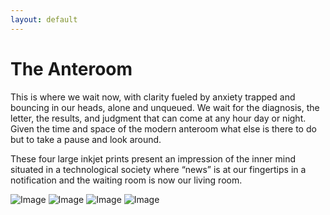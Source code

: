 ```yaml
---
layout: default
---
```


# The Anteroom

This is where we wait now, with clarity fueled by anxiety trapped and bouncing in our heads, alone and unqueued. We wait for the diagnosis, the letter, the results, and judgment that can come at any hour day or night. Given the time and space of the modern anteroom what else is there to do but to take a pause and look around.

These four large inkjet prints present an impression of the inner mind situated in a technological society where “news” is at our fingertips in a notification and the waiting room is now our living room.

![Image](/series/the_anteroom/DSC02642_03.png)
![Image](/series/the_anteroom/DSC02674_05.png)
![Image](/series/the_anteroom/DSC02691_08.png)
![Image](/series/the_anteroom/DSC02729_03.png)
